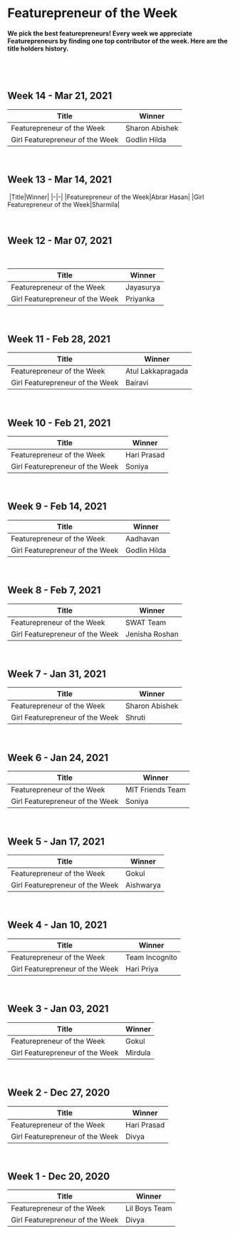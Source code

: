 # Featurepreneur of the Week
#### We pick the best featurepreneurs! Every week we appreciate Featurepreneurs by finding one top contributor of the week. Here are the title holders history.
#
​
## Week 14 - Mar 21, 2021
|Title|Winner|
|-|-|
|Featurepreneur of the Week|Sharon Abishek|
|Girl Featurepreneur of the Week|Godlin Hilda|
<p>&nbsp;</p>

## Week 13 - Mar 14, 2021 
​
|Title|Winner|
|-|-|
|Featurepreneur of the Week|Abrar Hasan|
|Girl Featurepreneur of the Week|Sharmila|
<p>&nbsp;</p>

## Week 12 - Mar 07, 2021
​

|Title|Winner|
|-|-|
|Featurepreneur of the Week|Jayasurya|
|Girl Featurepreneur of the Week|Priyanka|
<p>&nbsp;</p>

## Week 11 - Feb 28, 2021
|Title|Winner|
|-|-|
|Featurepreneur of the Week|Atul Lakkapragada|
|Girl Featurepreneur of the Week|Bairavi|
<p>&nbsp;</p>

## Week 10 - Feb 21, 2021
|Title|Winner|
|-|-|
|Featurepreneur of the Week|Hari Prasad|
|Girl Featurepreneur of the Week|Soniya|
<p>&nbsp;</p>

## Week 9 - Feb 14, 2021
|Title|Winner|
|-|-|
|Featurepreneur of the Week|Aadhavan|
|Girl Featurepreneur of the Week|Godlin Hilda|
<p>&nbsp;</p>

## Week 8 - Feb 7, 2021
|Title|Winner|
|-|-|
|Featurepreneur of the Week|SWAT Team|
|Girl Featurepreneur of the Week|Jenisha Roshan|
<p>&nbsp;</p>

## Week 7 - Jan 31, 2021
|Title|Winner|
|-|-|
|Featurepreneur of the Week|Sharon Abishek|
|Girl Featurepreneur of the Week|Shruti|
<p>&nbsp;</p>

## Week 6 - Jan 24, 2021
|Title|Winner|
|-|-|
|Featurepreneur of the Week|MIT Friends Team|
|Girl Featurepreneur of the Week|Soniya|
<p>&nbsp;</p>

## Week 5 - Jan 17, 2021
|Title|Winner|
|-|-|
|Featurepreneur of the Week|Gokul|
|Girl Featurepreneur of the Week|Aishwarya|
<p>&nbsp;</p>

## Week 4 - Jan 10, 2021
|Title|Winner|
|-|-|
|Featurepreneur of the Week|Team Incognito|
|Girl Featurepreneur of the Week|Hari Priya|
<p>&nbsp;</p>

## Week 3 - Jan 03, 2021
|Title|Winner|
|-|-|
|Featurepreneur of the Week|Gokul|
|Girl Featurepreneur of the Week|Mirdula|
<p>&nbsp;</p>

## Week 2 - Dec 27, 2020
|Title|Winner|
|-|-|
|Featurepreneur of the Week|Hari Prasad|
|Girl Featurepreneur of the Week|Divya|
<p>&nbsp;</p>

## Week 1  - Dec 20, 2020
|Title|Winner|
|-|-|
|Featurepreneur of the Week|Lil Boys Team|
|Girl Featurepreneur of the Week|Divya|